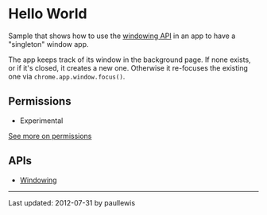 # Hello World

Sample that shows how to use the [windowing API](http://developer.chrome.com/trunk/apps/appWindow.html) in an app to have a "singleton" window app.

The app keeps track of its window in the background page. If none exists, or if it's closed, it creates a new one. Otherwise it re-focuses the existing one via `chrome.app.window.focus()`.

## Permissions

* Experimental

[See more on permissions](http://developer.chrome.com/trunk/apps/manifest.html#permissions)

## APIs

* [Windowing](http://developer.chrome.com/trunk/apps/app.window.html)
---
Last updated: 2012-07-31 by paullewis
